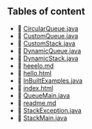 ## Tables of content
- 🤣 [CircularQueue.java](./CircularQueue.java)
- 🤣 [CustomQueue.java](./CustomQueue.java)
- 🤣 [CustomStack.java](./CustomStack.java)
- 🤣 [DynamicQueue.java](./DynamicQueue.java)
- 🤣 [DynamicStack.java](./DynamicStack.java)
- 🤣 [heeelo.md](./heeelo.md)
- 🤣 [hello.html](./hello.html)
- 🤣 [InBuiltExamples.java](./InBuiltExamples.java)
- 🤣 [index.html](./index.html)
- 🤣 [QueueMain.java](./QueueMain.java)
- 🤣 [readme.md](./readme.md)
- 🤣 [StackException.java](./StackException.java)
- 🤣 [StackMain.java](./StackMain.java)
